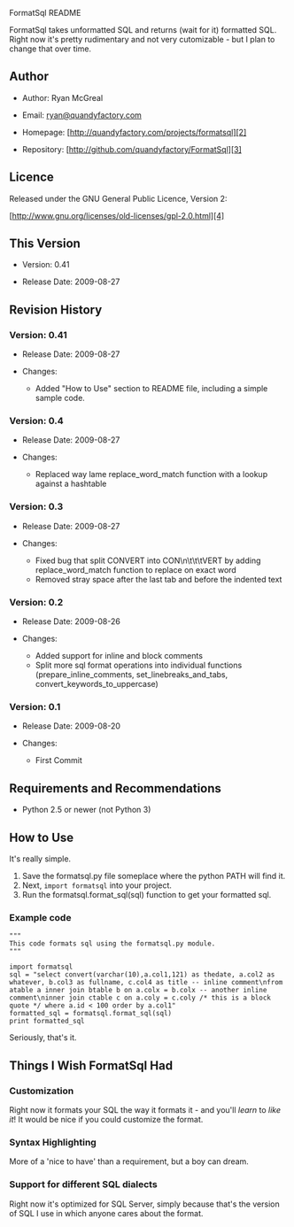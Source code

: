 FormatSql README

FormatSql takes unformatted SQL and returns (wait for it) formatted SQL. Right now it's pretty rudimentary and not very cutomizable - but I plan to change that over time.

## Author

* Author: Ryan McGreal

* Email: [ryan@quandyfactory.com][1]

* Homepage: [http://quandyfactory.com/projects/formatsql][2]

* Repository: [http://github.com/quandyfactory/FormatSql][3]

## Licence

Released under the GNU General Public Licence, Version 2:

[http://www.gnu.org/licenses/old-licenses/gpl-2.0.html][4]

## This Version

* Version: 0.41

* Release Date: 2009-08-27

## Revision History

### Version: 0.41

* Release Date: 2009-08-27

* Changes:

    * Added "How to Use" section to README file, including a simple sample code.

### Version: 0.4

* Release Date: 2009-08-27

* Changes:

    * Replaced way lame replace_word_match function with a lookup against a hashtable
    
### Version: 0.3

* Release Date: 2009-08-27

* Changes:

    * Fixed bug that split CONVERT into CON\n\t\t\tVERT by adding replace_word_match function to replace on exact word
    * Removed stray space after the last tab and before the indented text
    
    
### Version: 0.2

* Release Date: 2009-08-26

* Changes:

    * Added support for inline and block comments
    * Split more sql format operations into individual functions (prepare_inline_comments, set_linebreaks_and_tabs, convert_keywords_to_uppercase)
    
    
### Version: 0.1

* Release Date: 2009-08-20

* Changes:

    * First Commit

## Requirements and Recommendations

* Python 2.5 or newer (not Python 3)

## How to Use

It's really simple. 

1. Save the formatsql.py file someplace where the python PATH will find it.
2. Next, `import formatsql` into your project.
3. Run the formatsql.format_sql(sql) function to get your formatted sql.

### Example code

    """
    This code formats sql using the formatsql.py module.
    """
    
    import formatsql
    sql = "select convert(varchar(10),a.col1,121) as thedate, a.col2 as whatever, b.col3 as fullname, c.col4 as title -- inline comment\nfrom atable a inner join btable b on a.colx = b.colx -- another inline comment\ninner join ctable c on a.coly = c.coly /* this is a block quote */ where a.id < 100 order by a.col1"
    formatted_sql = formatsql.format_sql(sql)
    print formatted_sql

Seriously, that's it.

## Things I Wish FormatSql Had

### Customization

Right now it formats your SQL the way it formats it - and you'll *learn* to *like it*! It would be nice if you could customize the format.

### Syntax Highlighting

More of a 'nice to have' than a requirement, but a boy can dream.

### Support for different SQL dialects

Right now it's optimized for SQL Server, simply because that's the version of SQL I use in which anyone cares about the format.

[1]: mailto:ryan@quandyfactory.com

[2]: http://quandyfactory.com/projects/formatsql

[3]: http://github.com/quandyfactory/FormatSql

[4]: http://www.gnu.org/licenses/old-licenses/gpl-2.0.html

